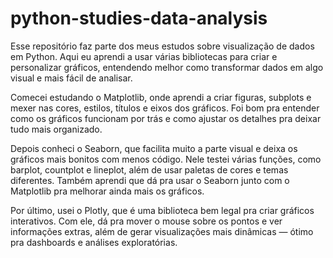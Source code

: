 # python-studies-data-analysis
Esse repositório faz parte dos meus estudos sobre visualização de dados em Python. Aqui eu aprendi a usar várias bibliotecas para criar e personalizar gráficos, entendendo melhor como transformar dados em algo visual e mais fácil de analisar.

Comecei estudando o Matplotlib, onde aprendi a criar figuras, subplots e mexer nas cores, estilos, títulos e eixos dos gráficos. Foi bom pra entender como os gráficos funcionam por trás e como ajustar os detalhes pra deixar tudo mais organizado.

Depois conheci o Seaborn, que facilita muito a parte visual e deixa os gráficos mais bonitos com menos código. Nele testei várias funções, como barplot, countplot e lineplot, além de usar paletas de cores e temas diferentes. Também aprendi que dá pra usar o Seaborn junto com o Matplotlib pra melhorar ainda mais os gráficos.

Por último, usei o Plotly, que é uma biblioteca bem legal pra criar gráficos interativos. Com ele, dá pra mover o mouse sobre os pontos e ver informações extras, além de gerar visualizações mais dinâmicas — ótimo pra dashboards e análises exploratórias.
